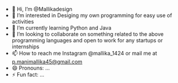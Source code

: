 - 👋 Hi, I’m @Mallikadesign
- 👀 I’m interested in Desiging my own programming for easy use of activities 
- 🌱 I’m currently learning Python and Java 
- 💞️ I’m looking to collaborate on something related to the above programming languages and open to work for any startups or internships  
- 📫 How to reach me Instagram @mallika_1424 or mail me at p.manimallika45@gmail.com
- 😄 Pronouns: ...
- ⚡ Fun fact: ...

<!---
Mallikadesign/Mallikadesign is a ✨ special ✨ repository because its `README.md` (this file) appears on your GitHub profile.
You can click the Preview link to take a look at your changes.
--->
